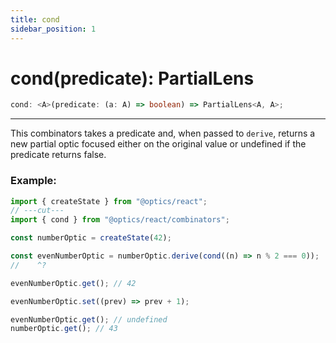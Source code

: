 ```yaml
---
title: cond
sidebar_position: 1
---
```


# cond(predicate): PartialLens

```ts
cond: <A>(predicate: (a: A) => boolean) => PartialLens<A, A>;
```

---

This combinators takes a predicate and, when passed to `derive`, returns a new partial optic focused either on the original value or undefined if the predicate returns false.

### Example:

```ts twoslash
import { createState } from "@optics/react";
// ---cut---
import { cond } from "@optics/react/combinators";

const numberOptic = createState(42);

const evenNumberOptic = numberOptic.derive(cond((n) => n % 2 === 0));
//    ^?

evenNumberOptic.get(); // 42

evenNumberOptic.set((prev) => prev + 1);

evenNumberOptic.get(); // undefined
numberOptic.get(); // 43
```
